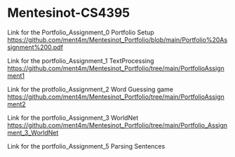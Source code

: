 # Mentesinot-CS4395

Link for the Portfolio_Assignment_0 Portfolio Setup
https://github.com/ment4m/Mentesinot_Portfolio/blob/main/Portfolio%20Assignment%200.pdf

Link for the portfolio_Assignment_1 TextProcessing
https://github.com/ment4m/Mentesinot_Portfolio/tree/main/PortfolioAssignment1

Link for the protfolio_Assignment_2 Word Guessing game
https://github.com/ment4m/Mentesinot_Portfolio/tree/main/PortfolioAssignment2

Link for the portfolio_Assignment_3 WorldNet
https://github.com/ment4m/Mentesinot_Portfolio/tree/main/Portfolio_Assignment_3_WorldNet

Link for the portfolio_Assignment_5 Parsing Sentences
